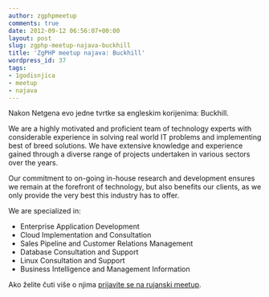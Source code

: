 ```yaml
---
author: zgphpmeetup
comments: true
date: 2012-09-12 06:56:07+00:00
layout: post
slug: zgphp-meetup-najava-buckhill
title: 'ZgPHP meetup najava: Buckhill'
wordpress_id: 37
tags:
- 1godisnjica
- meetup
- najava
---
```


Nakon Netgena evo jedne tvrtke sa engleskim korijenima: Buckhill.

We are a highly motivated and proficient team of technology experts with considerable experience in solving real world IT problems and implementing best of breed solutions. We have extensive knowledge and experience gained through a diverse range of projects undertaken in various sectors over the years.

Our commitment to on-going in-house research and development ensures we remain at the forefront of technology, but also benefits our clients, as we only provide the very best this industry has to offer.

We are specialized in:
- Enterprise Application Development
- Cloud Implementation and Consultation
- Sales Pipeline and Customer Relations Management
- Database Consultation and Support
- Linux Consultation and Support
- Business Intelligence and Management Information



Ako želite čuti više o njima [prijavite se na rujanski meetup](http://zgphp.org/2012/09/prva-godisnjica-zgphp-meetupa/).



